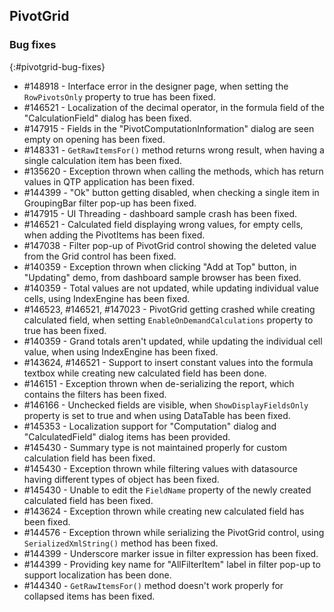 ## PivotGrid

### Bug fixes
{:#pivotgrid-bug-fixes}

* \#148918 - Interface error in the designer page, when setting the `RowPivotsOnly` property to true has been fixed.
* \#146521 - Localization of the decimal operator, in the formula field of the "CalculationField" dialog has been fixed.
* \#147915 - Fields in the "PivotComputationInformation" dialog are seen empty on opening has been fixed.
* \#148331 - `GetRawItemsFor()` method returns wrong result, when having a single calculation item has been fixed.
* \#135620 - Exception thrown when calling the methods, which has return values in QTP application has been fixed.
* \#144399 - "Ok" button getting disabled, when checking a single item in GroupingBar filter pop-up has been fixed.
* \#147915 - UI Threading - dashboard sample crash has been fixed.
* \#146521 - Calculated field displaying wrong values, for empty cells, when adding the PivotItems has been fixed.
* \#147038 - Filter pop-up of PivotGrid control showing the deleted value from the Grid control has been fixed.
* \#140359 - Exception thrown when clicking "Add at Top" button, in "Updating" demo, from dashboard sample browser has been fixed.
* \#140359 - Total values are not updated, while updating individual value cells, using IndexEngine has been fixed.
* \#146523, \#146521, \#147023 - PivotGrid getting crashed while creating calculated field, when setting `EnableOnDemandCalculations` property to true has been fixed.
* \#140359 - Grand totals aren't updated, while updating the individual cell value, when using IndexEngine has been fixed.
* \#143624, \#146521 - Support to insert constant values into the formula textbox while creating new calculated field has been done.
* \#146151 - Exception thrown when de-serializing the report, which contains the filters has been fixed.
* \#146166 - Unchecked fields are visible, when `ShowDisplayFieldsOnly` property is set to true and when using DataTable has been fixed.
* \#145353 - Localization support for "Computation" dialog and "CalculatedField" dialog items has been provided.
* \#145430 - Summary type is not maintained properly for custom calculation field has been fixed.
* \#145430 - Exception thrown while filtering values with datasource having different types of object has been fixed.
* \#145430 - Unable to edit the `FieldName` property of the newly created calculated field has been fixed.
* \#143624 - Exception thrown while creating new calculated field has been fixed.
* \#144576 - Exception thrown while serializing the PivotGrid control, using `SerializedXmlString()` method has been fixed.
* \#144399 - Underscore marker issue in filter expression has been fixed.
* \#144399 - Providing key name for "AllFilterItem" label in filter pop-up to support localization has been done.
* \#144340 - `GetRawItemsFor()` method doesn't work properly for collapsed items has been fixed.



















